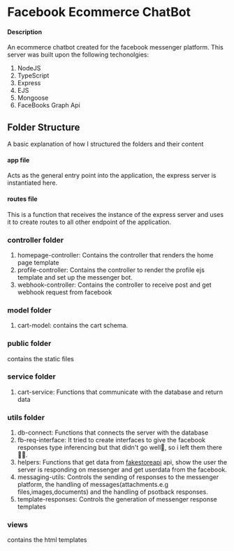 # Facebook Ecommerce ChatBot

#### Description
An ecommerce chatbot created for the facebook messenger platform. This server was built upon the following techonolgies:
1. NodeJS
2. TypeScript
3. Express
4. EJS
5. Mongoose
6. FaceBooks Graph Api

## Folder Structure
A basic explanation of how I structured the folders and their content

#### app file
Acts as the general entry point into the application, the express server is instantiated here. 

#### routes file
This is a function that receives the instance of the express server and uses it to create routes to all other endpoint of the application.

### controller folder
1. homepage-controller: Contains the controller that renders the home page template
2. profile-controller: Contains the controller to render the profile ejs template and set up the messenger bot.
3. webhook-controller: Contains the controller to receive post and get webhook request from facebook

### model folder
1. cart-model: contains the cart schema.

### public folder
contains the static files

### service folder
1. cart-service: Functions that communicate with the database and return data

### utils folder
1. db-connect: Functions that connects the server with the database
2. fb-req-interface: It tried to create interfaces to give the facebook responses type inferencing but that didn't go well🥲, so i left them there🤷‍♂️.
3. helpers: Functions that get data from [fakestoreapi](https://fakestoreapi.com/) api, show the user the server is responding on messenger and get userdata from the facebook.
4. messaging-utils: Controls the sending of responses to the messenger platform, the handling of messages(attachments.e.g files,images,documents) and the handling of psotback responses.
5. template-responses: Controls the generation of messenger response templates
### views
contains the html templates